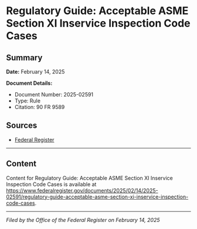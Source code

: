 # Regulatory Guide: Acceptable ASME Section XI Inservice Inspection Code Cases

## Summary

**Date:** February 14, 2025

**Document Details:**
- Document Number: 2025-02591
- Type: Rule
- Citation: 90 FR 9589

## Sources
- [Federal Register](https://www.federalregister.gov/documents/2025/02/14/2025-02591/regulatory-guide-acceptable-asme-section-xi-inservice-inspection-code-cases)

---

## Content

Content for Regulatory Guide: Acceptable ASME Section XI Inservice Inspection Code Cases is available at https://www.federalregister.gov/documents/2025/02/14/2025-02591/regulatory-guide-acceptable-asme-section-xi-inservice-inspection-code-cases.

---

*Filed by the Office of the Federal Register on February 14, 2025*
